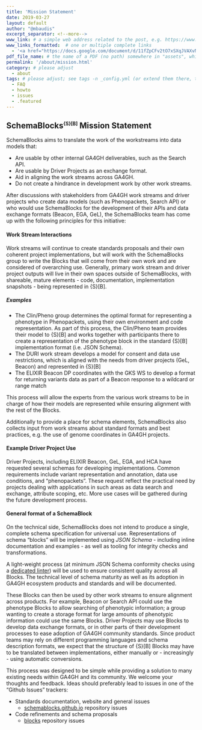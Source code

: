 ```yaml
---
title: 'Mission Statement'
date: 2019-03-27
layout: default
author: "@mbaudis"
excerpt_separator: <!--more-->
www_link: # a simple web address related to the post, e.g. https://www.ga4gh.org
www_links_formatted:  # one or multiple complete links
  - '<a href="https://docs.google.com/document/d/11fZpCFv2tO7xSXqJVAXvNDMpUxZ4wCkgvzjsgEI_8Ek/edit?ts=5c9b6c2cg" target="_blank">[Draft doc this page was based on]</a>'
pdf_file_name: # the name of a PDF (no path) somewhere in "assets", which will be auto-linked
permalink: '/about/mission.html'
category: # please adjust
  - about
tags: # please adjust; see tags -n _config.yml (or extend them there, too)
  - FAQ
  - howto
  - issues
  - .featured
---
```


<h2>SchemaBlocks<span style="position: relative; top: -0.6em; font-size: 0.6em; color: var(--site-color);">{S}[B]</span> Mission Statement</h2>

SchemaBlocks aims to translate the work of the workstreams into data models that:

* Are usable by other internal GA4GH deliverables, such as the Search API.
* Are usable by Driver Projects as an exchange format.
* Aid in aligning the work streams across GA4GH.
* Do not create a hindrance in development work by other work streams. 

<!--more-->

After discussions with stakeholders from GA4GH work streams and driver projects who create data models (such as Phenopackets, Search API) or who would use SchemaBlocks for the development of their APIs and data exchange formats (Beacon, EGA, GeL), the SchemaBlocks team has come up with the following principles for this initiative:

#### Work Stream Interactions

Work streams will continue to create standards proposals and their own coherent project implementations, but will work with the SchemaBlocks group to write the Blocks that will come from their own work and are considered of overarching use.
Generally, primary work stream and driver project outputs will live in their own spaces outside of SchemaBlocks, with shareable, mature elements - code, documentation, implementation snapshots - being represented in {S}[B].

##### Examples

* The Clin/Pheno group determines the optimal format for representing a phenotype in Phenopackets, using their own environment and code representation. As part of this process, the Clin/Pheno team provides their model to {S}[B] and works together with participants there to create a representation of the phenotype block in the standard {S}[B] implementation format (i.e. JSON Schema).
* The DURI work stream develops a model for consent and data use restrictions, which is aligned with the needs from driver projects (GeL, Beacon) and represented in {S}[B]
* The ELIXIR Beacon DP coordinates with the GKS WS to develop a format for returning variants data as part of a Beacon response to a wildcard or range match 

This process will allow the experts from the various work streams to be in charge of how their models are represented while ensuring alignment with the rest of the Blocks.  

Additionally to provide a place for schema elements, SchemaBlocks also collects input from work streams about standard formats and best practices, e.g. the use of genome coordinates in GA4GH projects.

#### Example Driver Project Use

Driver Projects, including ELIXIR Beacon, GeL, EGA, and HCA have requested several schemas for developing implementations. Common requirements include variant representation and annotation, data use conditions, and “phenopackets”. These request reflect the practical need by projects dealing with applications in such areas as data search and exchange, attribute scoping, etc. More use cases will be gathered during the future development process.

#### General format of a SchemaBlock

On the technical side, SchemaBlocks does not intend to produce a single, complete schema specification for universal use. Representations of schema “blocks” will be implemented using _JSON Schema_ - including inline documentation and examples - as well as tooling for integrity checks and transformations.

A light-weight process (at minimum JSON Schema conformity checks using a [dedicated linter](https://github.com/ga4gh-schemablocks/blocks/issues/10)) will be used to ensure consistent quality across all Blocks. The technical level of schema maturity as well as its adoption in GA4GH ecosystem products and standards and will be documented.

These Blocks can then be used by other work streams to ensure alignment across products.  For example, Beacon or Search API could use the phenotype Blocks to allow searching of phenotypic information; a group wanting to create a storage format for large amounts of phenotypic information could use the same Blocks. Driver Projects may use Blocks to develop data exchange formats, or in other parts of their development processes to ease adoption of GA4GH community standards. Since product teams may rely on different programming languages and schema description formats, we expect that the structure of {S}[B] Blocks may have to be translated between implementations, either manually or - increasingly - using automatic conversions.

This process was designed to be simple while providing a solution to many existing needs within GA4GH and its community.  We welcome your thoughts and feedback. Ideas should preferably lead to issues in one of the “Github Issues” trackers:

* Standards documentation, website and general issues  
    - [schemablocks.github.io](https://github.com/ga4gh-schemablocks/ga4gh-schemablocks.github.io/issues) repository issues
* Code refinements and schema proposals  
    - [blocks](https://github.com/ga4gh-schemablocks/blocks/issues) repository issues  
